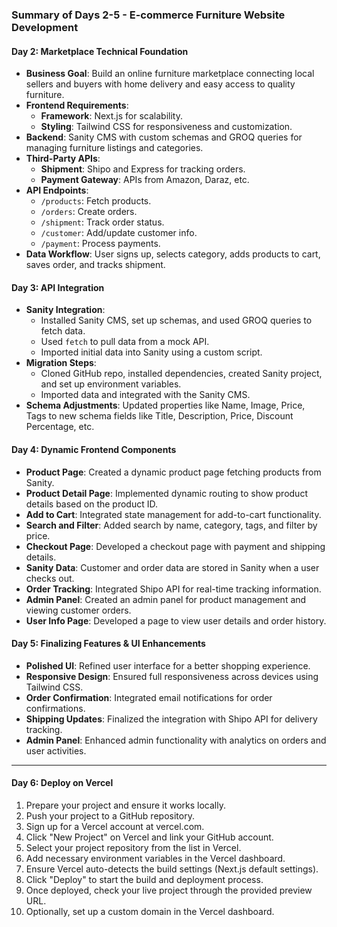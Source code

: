 ### **Summary of Days 2-5 - E-commerce Furniture Website Development**

#### **Day 2: Marketplace Technical Foundation**
- **Business Goal**: Build an online furniture marketplace connecting local sellers and buyers with home delivery and easy access to quality furniture.
- **Frontend Requirements**:  
  - **Framework**: Next.js for scalability.  
  - **Styling**: Tailwind CSS for responsiveness and customization.
- **Backend**: Sanity CMS with custom schemas and GROQ queries for managing furniture listings and categories.
- **Third-Party APIs**:  
  - **Shipment**: Shipo and Express for tracking orders.  
  - **Payment Gateway**: APIs from Amazon, Daraz, etc.
- **API Endpoints**:  
  - `/products`: Fetch products.  
  - `/orders`: Create orders.  
  - `/shipment`: Track order status.  
  - `/customer`: Add/update customer info.  
  - `/payment`: Process payments.
- **Data Workflow**: User signs up, selects category, adds products to cart, saves order, and tracks shipment.

#### **Day 3: API Integration**
- **Sanity Integration**:  
  - Installed Sanity CMS, set up schemas, and used GROQ queries to fetch data.
  - Used `fetch` to pull data from a mock API.
  - Imported initial data into Sanity using a custom script.
- **Migration Steps**:  
  - Cloned GitHub repo, installed dependencies, created Sanity project, and set up environment variables.
  - Imported data and integrated with the Sanity CMS.
- **Schema Adjustments**: Updated properties like Name, Image, Price, Tags to new schema fields like Title, Description, Price, Discount Percentage, etc.

#### **Day 4: Dynamic Frontend Components**
- **Product Page**: Created a dynamic product page fetching products from Sanity.
- **Product Detail Page**: Implemented dynamic routing to show product details based on the product ID.
- **Add to Cart**: Integrated state management for add-to-cart functionality.
- **Search and Filter**: Added search by name, category, tags, and filter by price.
- **Checkout Page**: Developed a checkout page with payment and shipping details.
- **Sanity Data**: Customer and order data are stored in Sanity when a user checks out.
- **Order Tracking**: Integrated Shipo API for real-time tracking information.
- **Admin Panel**: Created an admin panel for product management and viewing customer orders.
- **User Info Page**: Developed a page to view user details and order history.

#### **Day 5: Finalizing Features & UI Enhancements**
- **Polished UI**: Refined user interface for a better shopping experience.
- **Responsive Design**: Ensured full responsiveness across devices using Tailwind CSS.
- **Order Confirmation**: Integrated email notifications for order confirmations.
- **Shipping Updates**: Finalized the integration with Shipo API for delivery tracking.
- **Admin Panel**: Enhanced admin functionality with analytics on orders and user activities.

---

#### **Day 6: Deploy on Vercel**
1. Prepare your project and ensure it works locally.  
2. Push your project to a GitHub repository.  
3. Sign up for a Vercel account at vercel.com.  
4. Click "New Project" on Vercel and link your GitHub account.  
5. Select your project repository from the list in Vercel.  
6. Add necessary environment variables in the Vercel dashboard.  
7. Ensure Vercel auto-detects the build settings (Next.js default settings).  
8. Click "Deploy" to start the build and deployment process.  
9. Once deployed, check your live project through the provided preview URL.  
10. Optionally, set up a custom domain in the Vercel dashboard.  